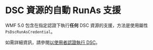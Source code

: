 # <a name="automatic-runas-support-for-dsc-resources"></a>DSC 資源的自動 RunAs 支援

WMF 5.0 包含在指定認證下執行**任何** DSC 資源的支援，方法是使用屬性 `PsDscRunAsCredential`。 

如需詳細資訊，請參閱[以使用者認證執行 DSC](https://msdn.microsoft.com/powershell/dsc/runasuser)。